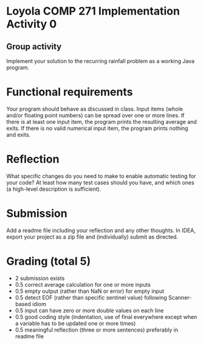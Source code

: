 # Loyola COMP 271 Implementation Activity 0

## Group activity

Implement your solution to the recurring rainfall problem as a working Java program.

# Functional requirements

Your program should behave as discussed in class. Input items (whole and/or floating point numbers) can be spread over one or more lines. If there is at least one input item, the program prints the resulting average and exits. If there is no valid numerical input item, the program prints nothing and exits.

# Reflection

What specific changes do you need to make to enable automatic testing for your code? At least how many test cases should you have, and which ones (a high-level description is sufficient).

# Submission

Add a readme file including your reflection and any other thoughts. In IDEA, export your project as a zip file and (individually) submit as directed.

# Grading (total 5)

-    2 submission exists
-    0.5 correct average calculation for one or more inputs
-    0.5 empty output (rather than NaN or error) for empty input
-    0.5 detect EOF (rather than specific sentinel value) following Scanner-based idiom
-    0.5 input can have zero or more double values on each line
-    0.5 good coding style (indentation, use of final everywhere except when a variable has to be updated one or more times)
-    0.5 meaningful reflection (three or more sentences) preferably in readme file
